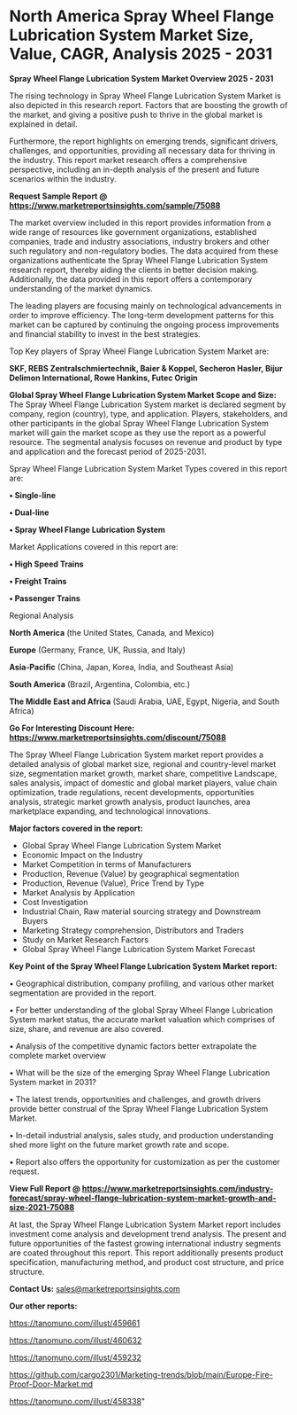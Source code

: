 # North America Spray Wheel Flange Lubrication System Market Size, Value, CAGR, Analysis 2025 - 2031

<Strong> Spray Wheel Flange Lubrication System Market Overview 2025 - 2031</strong>

The rising technology in Spray Wheel Flange Lubrication System Market is also depicted in this research report. Factors that are boosting the growth of the market, and giving a positive push to thrive in the global market is explained in detail.

Furthermore, the report highlights on emerging trends, significant drivers, challenges, and opportunities, providing all necessary data for thriving in the industry. This report market research offers a comprehensive perspective, including an in-depth analysis of the present and future scenarios within the industry.

<strong>Request Sample Report @ <a href=https://www.marketreportsinsights.com/sample/75088>https://www.marketreportsinsights.com/sample/75088</a></strong>

The market overview included in this report provides information from a wide range of resources like government organizations, established companies, trade and industry associations, industry brokers and other such regulatory and non-regulatory bodies. The data acquired from these organizations authenticate the Spray Wheel Flange Lubrication System research report, thereby aiding the clients in better decision making. Additionally, the data provided in this report offers a contemporary understanding of the market dynamics.

The leading players are focusing mainly on technological advancements in order to improve efficiency. The long-term development patterns for this market can be captured by continuing the ongoing process improvements and financial stability to invest in the best strategies.

Top Key players of Spray Wheel Flange Lubrication System Market are:

<strong>SKF, REBS Zentralschmiertechnik, Baier & Koppel, Secheron Hasler, Bijur Delimon International, Rowe Hankins, Futec Origin</strong>

<strong><b>Global Spray Wheel Flange Lubrication System Market Scope and Size:</b></strong>
The Spray Wheel Flange Lubrication System market is declared segment by company, region (country), type, and application. Players, stakeholders, and other participants in the global Spray Wheel Flange Lubrication System market will gain the market scope as they use the report as a powerful resource. The segmental analysis focuses on revenue and product by type and application and the forecast period of 2025-2031.

Spray Wheel Flange Lubrication System Market Types covered in this report are:

<strong>• Single-line

• Dual-line

• Spray Wheel Flange Lubrication System</strong>

Market Applications covered in this report are:

<strong>• High Speed Trains

• Freight Trains

• Passenger Trains</strong> 

Regional Analysis

<strong>North America</strong> (the United States, Canada, and Mexico)

<strong>Europe</strong> (Germany, France, UK, Russia, and Italy)

<strong>Asia-Pacific</strong> (China, Japan, Korea, India, and Southeast Asia)

<strong>South America</strong> (Brazil, Argentina, Colombia, etc.)

<strong>The Middle East and Africa</strong> (Saudi Arabia, UAE, Egypt, Nigeria, and South Africa)

<strong>Go For Interesting Discount Here: <a href=https://www.marketreportsinsights.com/discount/75088>https://www.marketreportsinsights.com/discount/75088</a></strong>

The Spray Wheel Flange Lubrication System market report provides a detailed analysis of global market size, regional and country-level market size, segmentation market growth, market share, competitive Landscape, sales analysis, impact of domestic and global market players, value chain optimization, trade regulations, recent developments, opportunities analysis, strategic market growth analysis, product launches, area marketplace expanding, and technological innovations.

<strong><b>Major factors covered in the report:</b></strong>
<ul>
  <li>Global Spray Wheel Flange Lubrication System Market </li>
  <li>Economic Impact on the Industry</li>
  <li>Market Competition in terms of Manufacturers</li>
  <li>Production, Revenue (Value) by geographical segmentation</li>
  <li>Production, Revenue (Value), Price Trend by Type</li>
  <li>Market Analysis by Application</li>
  <li>Cost Investigation</li>
  <li>Industrial Chain, Raw material sourcing strategy and Downstream Buyers</li>
  <li>Marketing Strategy comprehension, Distributors and Traders</li>
  <li>Study on Market Research Factors</li>
  <li>Global Spray Wheel Flange Lubrication System Market Forecast</li>
</ul>

<strong><b>Key Point of the Spray Wheel Flange Lubrication System Market report:</b></strong>

• Geographical distribution, company profiling, and various other market segmentation are provided in the report.

• For better understanding of the global Spray Wheel Flange Lubrication System market status, the accurate market valuation which comprises of size, share, and revenue are also covered.

• Analysis of the competitive dynamic factors better extrapolate the complete market overview

• What will be the size of the emerging Spray Wheel Flange Lubrication System market in 2031?

• The latest trends, opportunities and challenges, and growth drivers provide better construal of the Spray Wheel Flange Lubrication System Market.

• In-detail industrial analysis, sales study, and production understanding shed more light on the future market growth rate and scope.

• Report also offers the opportunity for customization as per the customer request.

<strong><b>View Full Report @ <a href=https://www.marketreportsinsights.com/industry-forecast/spray-wheel-flange-lubrication-system-market-growth-and-size-2021-75088>https://www.marketreportsinsights.com/industry-forecast/spray-wheel-flange-lubrication-system-market-growth-and-size-2021-75088</a></b></strong>


At last, the Spray Wheel Flange Lubrication System Market report includes investment come analysis and development trend analysis. The present and future opportunities of the fastest growing international industry segments are coated throughout this report. This report additionally presents product specification, manufacturing method, and product cost structure, and price structure.

<strong>Contact Us:</strong>
sales@marketreportsinsights.com

<strong>Our other reports:</strong>

<a href=https://tanomuno.com/illust/459661>https://tanomuno.com/illust/459661</a>

<a href=https://tanomuno.com/illust/460632>https://tanomuno.com/illust/460632</a>

<a href=https://tanomuno.com/illust/459232>https://tanomuno.com/illust/459232</a>

<a href=https://github.com/cargo2301/Marketing-trends/blob/main/Europe-Fire-Proof-Door-Market.md>https://github.com/cargo2301/Marketing-trends/blob/main/Europe-Fire-Proof-Door-Market.md</a>

<a href=https://tanomuno.com/illust/458338>https://tanomuno.com/illust/458338</a>"
